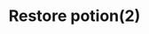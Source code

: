 ---
layout: item
title: Restore potion(2)
item-id: 129
datatable: true
id: 129
name: "Restore potion(2)"
members: true
lowalch: 26
highalch: 39
examine: "2 doses of restore potion."
monsters:
  - id: 2267
    name: "Dagannoth Rex"
    members: true
    combat_level: 303
    wiki_url: "https://oldschool.runescape.wiki/w/Dagannoth_Rex"
    drops:
      - quantity: "1"
        rarity: 0.0078125
        drop_requirements: null
---